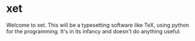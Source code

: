 # xet
Welcome to xet. This will be a typesetting software like TeX, using python for the programming. It's in its infancy and doesn't do anything useful.
